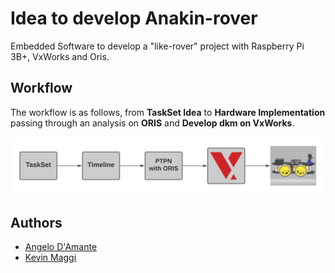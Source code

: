 # Idea to develop Anakin-rover
Embedded Software to develop a "like-rover" project with Raspberry Pi 3B+, VxWorks and Oris.

## Workflow
The workflow is as follows, from <b>TaskSet Idea</b> to <b>Hardware Implementation</b> passing through an analysis on <b>ORIS</b> and <b>Develop dkm on VxWorks</b>.
<p align=center>
    <img src="docs/Workflow.png" width=600 />
</p>

## Authors
- <a href="https://github.com/AngeloDamante"> Angelo D'Amante </a>
- <a href="https://github.com/KevinMaggi"> Kevin Maggi </a>
